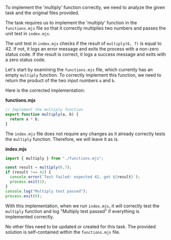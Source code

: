 To implement the 'multiply' function correctly, we need to analyze the given task and the original files provided.

The task requires us to implement the 'multiply' function in the `functions.mjs` file so that it correctly multiplies two numbers and passes the unit test in `index.mjs`. 

The unit test in `index.mjs` checks if the result of `multiply(6, 7)` is equal to 42. If not, it logs an error message and exits the process with a non-zero status code. If the result is correct, it logs a success message and exits with a zero status code.

Let's start by examining the `functions.mjs` file, which currently has an empty `multiply` function. To correctly implement this function, we need to return the product of the two input numbers `a` and `b`.

Here is the corrected implementation:

**functions.mjs**

```javascript
// Implement the multiply function
export function multiply(a, b) {
  return a * b;
}
```

The `index.mjs` file does not require any changes as it already correctly tests the `multiply` function. Therefore, we will leave it as is.

**index.mjs**

```javascript
import { multiply } from "./functions.mjs";

const result = multiply(6,7);
if (result !== 42) {
  console.error(`Test failed: expected 42, got ${result}`);
  process.exit(1);
}
console.log("Multiply test passed");
process.exit(0);
```

With this implementation, when we run `index.mjs`, it will correctly test the `multiply` function and log "Multiply test passed" if everything is implemented correctly.

No other files need to be updated or created for this task. The provided solution is self-contained within the `functions.mjs` file.